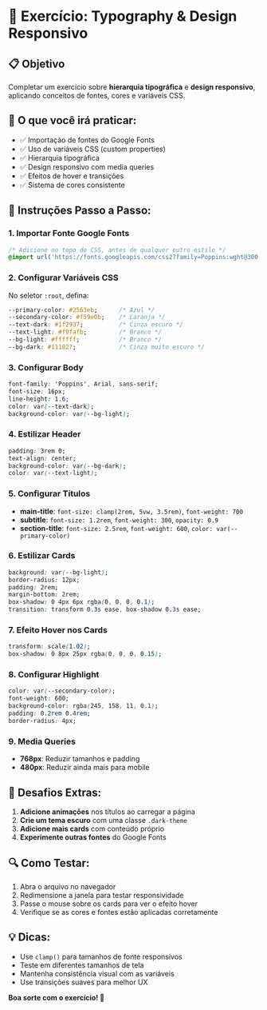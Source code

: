 
# 🎯 Exercício: Typography & Design Responsivo

## 📋 Objetivo
Completar um exercício sobre **hierarquia tipográfica** e **design responsivo**, aplicando conceitos de fontes, cores e variáveis CSS.

## 🎨 O que você irá praticar:
- ✅ Importação de fontes do Google Fonts
- ✅ Uso de variáveis CSS (custom properties)
- ✅ Hierarquia tipográfica
- ✅ Design responsivo com media queries
- ✅ Efeitos de hover e transições
- ✅ Sistema de cores consistente

## 📝 Instruções Passo a Passo:

### 1. **Importar Fonte Google Fonts**
```css
/* Adicione no topo do CSS, antes de qualquer outro estilo */
@import url('https://fonts.googleapis.com/css2?family=Poppins:wght@300;400;600;700&display=swap');
```

### 2. **Configurar Variáveis CSS**
No seletor `:root`, defina:
```css
--primary-color: #2563eb;      /* Azul */
--secondary-color: #f59e0b;    /* Laranja */
--text-dark: #1f2937;          /* Cinza escuro */
--text-light: #f9fafb;         /* Branco */
--bg-light: #ffffff;           /* Branco */
--bg-dark: #111827;            /* Cinza muito escuro */
```

### 3. **Configurar Body**
```css
font-family: 'Poppins', Arial, sans-serif;
font-size: 16px;
line-height: 1.6;
color: var(--text-dark);
background-color: var(--bg-light);
```

### 4. **Estilizar Header**
```css
padding: 3rem 0;
text-align: center;
background-color: var(--bg-dark);
color: var(--text-light);
```

### 5. **Configurar Títulos**
- **main-title**: `font-size: clamp(2rem, 5vw, 3.5rem)`, `font-weight: 700`
- **subtitle**: `font-size: 1.2rem`, `font-weight: 300`, `opacity: 0.9`
- **section-title**: `font-size: 2.5rem`, `font-weight: 600`, `color: var(--primary-color)`

### 6. **Estilizar Cards**
```css
background: var(--bg-light);
border-radius: 12px;
padding: 2rem;
margin-bottom: 2rem;
box-shadow: 0 4px 6px rgba(0, 0, 0, 0.1);
transition: transform 0.3s ease, box-shadow 0.3s ease;
```

### 7. **Efeito Hover nos Cards**
```css
transform: scale(1.02);
box-shadow: 0 8px 25px rgba(0, 0, 0, 0.15);
```

### 8. **Configurar Highlight**
```css
color: var(--secondary-color);
font-weight: 600;
background-color: rgba(245, 158, 11, 0.1);
padding: 0.2rem 0.4rem;
border-radius: 4px;
```

### 9. **Media Queries**
- **768px**: Reduzir tamanhos e padding
- **480px**: Reduzir ainda mais para mobile

## 🎯 Desafios Extras:
1. **Adicione animações** nos títulos ao carregar a página
2. **Crie um tema escuro** com uma classe `.dark-theme`
3. **Adicione mais cards** com conteúdo próprio
4. **Experimente outras fontes** do Google Fonts

## 🔍 Como Testar:
1. Abra o arquivo no navegador
2. Redimensione a janela para testar responsividade
3. Passe o mouse sobre os cards para ver o efeito hover
4. Verifique se as cores e fontes estão aplicadas corretamente

## 💡 Dicas:
- Use `clamp()` para tamanhos de fonte responsivos
- Teste em diferentes tamanhos de tela
- Mantenha consistência visual com as variáveis
- Use transições suaves para melhor UX

**Boa sorte com o exercício! 🚀**